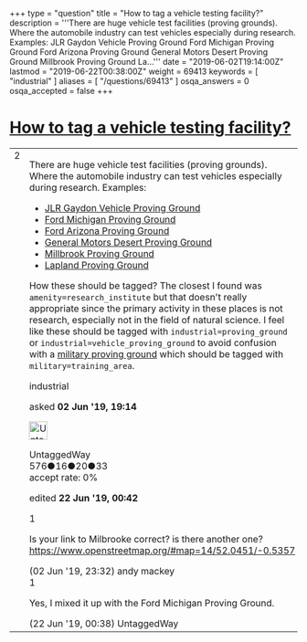 +++
type = "question"
title = "How to tag a vehicle testing facility?"
description = '''There are huge vehicle test facilities (proving grounds). Where the automobile industry can test vehicles especially during research. Examples:  JLR Gaydon Vehicle Proving Ground Ford Michigan Proving Ground Ford Arizona Proving Ground General Motors Desert Proving Ground Millbrook Proving Ground La...'''
date = "2019-06-02T19:14:00Z"
lastmod = "2019-06-22T00:38:00Z"
weight = 69413
keywords = [ "industrial" ]
aliases = [ "/questions/69413" ]
osqa_answers = 0
osqa_accepted = false
+++

<div class="headNormal">

# [How to tag a vehicle testing facility?](/questions/69413/how-to-tag-a-vehicle-testing-facility)

</div>

<div id="main-body">

<div id="askform">

<table id="question-table" style="width:100%;">
<colgroup>
<col style="width: 50%" />
<col style="width: 50%" />
</colgroup>
<tbody>
<tr>
<td style="width: 30px; vertical-align: top"><div class="vote-buttons">
<span id="post-69413-upvote" class="ajax-command post-vote up" rel="nofollow" title="I like this post (click again to cancel)"> </span>
<div id="post-69413-score" class="post-score" title="current number of votes">
2
</div>
<span id="post-69413-downvote" class="ajax-command post-vote down" rel="nofollow" title="I dont like this post (click again to cancel)"> </span> <span id="favorite-mark" class="ajax-command favorite-mark" rel="nofollow" title="mark/unmark this question as favorite (click again to cancel)"> </span>
<div id="favorite-count" class="favorite-count">
&#10;</div>
</div></td>
<td><div id="item-right">
<div class="question-body">
<p>There are huge vehicle test facilities (proving grounds). Where the automobile industry can test vehicles especially during research. Examples:</p>
<ul>
<li><a href="https://www.openstreetmap.org/#map=15/52.1822/-1.4946">JLR Gaydon Vehicle Proving Ground</a></li>
<li><a href="https://www.openstreetmap.org/#map=15/42.8453/-83.0691">Ford Michigan Proving Ground</a></li>
<li><a href="https://www.openstreetmap.org/#map=15/33.6942/-112.4944">Ford Arizona Proving Ground</a></li>
<li><a href="https://www.openstreetmap.org/#map=14/32.9015/-114.3304">General Motors Desert Proving Ground</a></li>
<li><a href="https://www.openstreetmap.org/#map=15/52.0417/-0.5324">Millbrook Proving Ground</a></li>
<li><a href="https://www.openstreetmap.org/#map=14/67.8856/23.9168">Lapland Proving Ground</a></li>
</ul>
<p>How these should be tagged? The closest I found was <code>amenity=research_institute</code> but that doesn't really appropriate since the primary activity in these places is not research, especially not in the field of natural science. I feel like these should be tagged with <code>industrial=proving_ground</code> or <code>industrial=vehicle_proving_ground</code> to avoid confusion with a <a href="https://en.wikipedia.org/wiki/Proving_ground">military proving ground</a> which should be tagged with <code>military=training_area</code>.</p>
</div>
<div id="question-tags" class="tags-container tags">
<span class="post-tag tag-link-industrial" rel="tag" title="see questions tagged &#39;industrial&#39;">industrial</span>
</div>
<div id="question-controls" class="post-controls">
&#10;</div>
<div class="post-update-info-container">
<div class="post-update-info post-update-info-user">
<p>asked <strong>02 Jun '19, 19:14</strong></p>
<img src="https://secure.gravatar.com/avatar/a9715d60e31c91a442c2dacefdc1dae9?s=32&amp;d=identicon&amp;r=g" class="gravatar" width="32" height="32" alt="UntaggedWay&#39;s gravatar image" />
<p><span>UntaggedWay</span><br />
<span class="score" title="576 reputation points">576</span><span title="16 badges"><span class="badge1">●</span><span class="badgecount">16</span></span><span title="20 badges"><span class="silver">●</span><span class="badgecount">20</span></span><span title="33 badges"><span class="bronze">●</span><span class="badgecount">33</span></span><br />
<span class="accept_rate" title="Rate of the user&#39;s accepted answers">accept rate:</span> <span title="UntaggedWay has no accepted answers">0%</span></p>
</div>
<div class="post-update-info post-update-info-edited">
<p><span> edited <strong>22 Jun '19, 00:42</strong> </span></p>
</div>
</div>
<div id="comments-container-69413" class="comments-container">
<span id="69416"></span>
<div id="comment-69416" class="comment">
<div id="post-69416-score" class="comment-score">
1
</div>
<div class="comment-text">
<p>Is your link to Milbrooke correct? is there another one? <a href="https://www.openstreetmap.org/#map=14/52.0451/-0.5357">https://www.openstreetmap.org/#map=14/52.0451/-0.5357</a></p>
</div>
<div id="comment-69416-info" class="comment-info">
<span class="comment-age">(02 Jun '19, 23:32)</span> <span class="comment-user userinfo">andy mackey</span>
</div>
</div>
<span id="69699"></span>
<div id="comment-69699" class="comment">
<div id="post-69699-score" class="comment-score">
1
</div>
<div class="comment-text">
<p>Yes, I mixed it up with the Ford Michigan Proving Ground.</p>
</div>
<div id="comment-69699-info" class="comment-info">
<span class="comment-age">(22 Jun '19, 00:38)</span> <span class="comment-user userinfo">UntaggedWay</span>
</div>
</div>
</div>
<div id="comment-tools-69413" class="comment-tools">
&#10;</div>
<div class="clear">
&#10;</div>
<div id="comment-69413-form-container" class="comment-form-container">
&#10;</div>
<div class="clear">
&#10;</div>
</div></td>
</tr>
</tbody>
</table>

</div>

</div>

